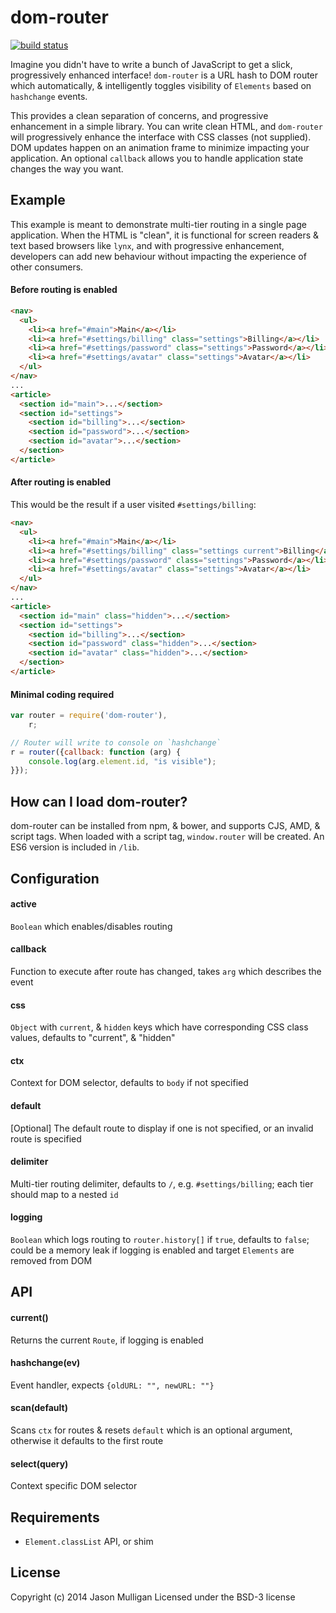 # dom-router

[![build status](https://secure.travis-ci.org/avoidwork/dom-router.svg)](http://travis-ci.org/avoidwork/dom-router)

Imagine you didn't have to write a bunch of JavaScript to get a slick, progressively enhanced interface! `dom-router`
is a URL hash to DOM router which automatically, & intelligently toggles visibility of `Elements` based on `hashchange`
events.

This provides a clean separation of concerns, and progressive enhancement in a simple library. You can write clean HTML,
and `dom-router` will progressively enhance the interface with CSS classes (not supplied). DOM updates happen on an
animation frame to minimize impacting your application. An optional `callback` allows you to handle application
state changes the way you want.

## Example
This example is meant to demonstrate multi-tier routing in a single page application. When the HTML is "clean", it is
functional for screen readers & text based browsers like `lynx`, and with progressive enhancement, developers can add
new behaviour without impacting the experience of other consumers.

#### Before routing is enabled
```html
<nav>
  <ul>
    <li><a href="#main">Main</a></li>
    <li><a href="#settings/billing" class="settings">Billing</a></li>
    <li><a href="#settings/password" class="settings">Password</a></li>
    <li><a href="#settings/avatar" class="settings">Avatar</a></li>
  </ul>
</nav>
...
<article>
  <section id="main">...</section>
  <section id="settings">
    <section id="billing">...</section>
    <section id="password">...</section>
    <section id="avatar">...</section>
  </section>
</article>
```

#### After routing is enabled
This would be the result if a user visited `#settings/billing`:

```html
<nav>
  <ul>
    <li><a href="#main">Main</a></li>
    <li><a href="#settings/billing" class="settings current">Billing</a></li>
    <li><a href="#settings/password" class="settings">Password</a></li>
    <li><a href="#settings/avatar" class="settings">Avatar</a></li>
  </ul>
</nav>
...
<article>
  <section id="main" class="hidden">...</section>
  <section id="settings">
    <section id="billing">...</section>
    <section id="password" class="hidden">...</section>
    <section id="avatar" class="hidden">...</section>
  </section>
</article>
```

#### Minimal coding required
```javascript
var router = require('dom-router'),
    r;

// Router will write to console on `hashchange`
r = router({callback: function (arg) {
    console.log(arg.element.id, "is visible");
}});
```

## How can I load dom-router?
dom-router can be installed from npm, & bower, and supports CJS, AMD, & script tags.
When loaded with a script tag, `window.router` will be created. An ES6 version is included in `/lib`.

## Configuration
#### active
`Boolean` which enables/disables routing

#### callback
Function to execute after route has changed, takes `arg` which describes the event

#### css
`Object` with `current`, & `hidden` keys which have corresponding CSS class values, defaults to "current", & "hidden"

#### ctx
Context for DOM selector, defaults to `body` if not specified

#### default
[Optional] The default route to display if one is not specified, or an invalid route is specified

#### delimiter
Multi-tier routing delimiter, defaults to `/`, e.g. `#settings/billing`; each tier should map to a nested `id`

#### logging
`Boolean` which logs routing to `router.history[]` if `true`, defaults to `false`; could be a memory leak if logging is enabled and target `Elements` are removed from DOM

## API
#### current()
Returns the current `Route`, if logging is enabled

#### hashchange(ev)
Event handler, expects `{oldURL: "", newURL: ""}`

#### scan(default)
Scans `ctx` for routes & resets `default` which is an optional argument, otherwise it defaults to the first route

#### select(query)
Context specific DOM selector


## Requirements
- `Element.classList` API, or shim

## License
Copyright (c) 2014 Jason Mulligan
Licensed under the BSD-3 license
